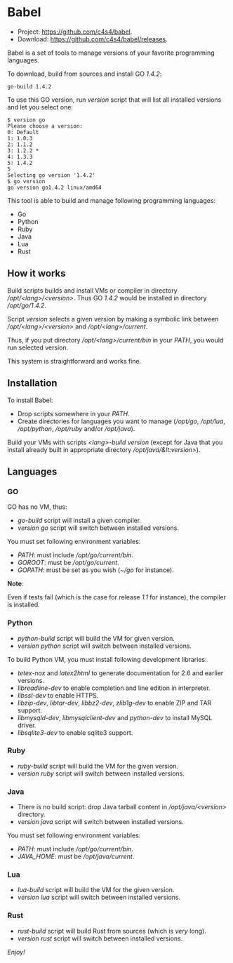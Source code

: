 Babel
=====

- Project: <https://github.com/c4s4/babel>.
- Download: <https://github.com/c4s4/babel/releases>.

Babel is a set of tools to manage versions of your favorite programming languages.

To download, build from sources and install GO *1.4.2*:

```
go-build 1.4.2
```

To use this GO version, run *version* script that will list all installed versions and let you select one:

```
$ version go
Please choose a version:
0: Default
1: 1.0.3
2: 1.1.2
3: 1.2.2 *
4: 1.3.3
5: 1.4.2
5
Selecting go version '1.4.2'
$ go version
go version go1.4.2 linux/amd64
```

This tool is able to build and manage following programming languages:

- Go
- Python
- Ruby
- Java
- Lua
- Rust

How it works
------------

Build scripts builds and install VMs or compiler in directory */opt/&lt;lang>/&lt;version>*. Thus GO *1.4.2* would be installed in directory */opt/go/1.4.2*.

Script *version* selects a given version by making a symbolic link between */opt/&lt;lang>/&lt;version>* and */opt/&lt;lang>/current*.

Thus, if you put directory */opt/&lt;lang>/current/bin* in your *PATH*, you would run selected version.

This system is straightforward and works fine.

Installation
------------

To install Babel:

- Drop scripts somewhere in your *PATH*.
- Create directories for languages you want to manage (*/opt/go*, */opt/lua*, */opt/python*, */opt/ruby* and/or */opt/java*).

Build your VMs with scripts *&lt;lang>-build version* (except for Java that you install already built in appropriate directory */opt/java/&lt:version>*).

Languages
---------

### GO

GO has no VM, thus:

- *go-build* script will install a given compiler.
- *version go* script will switch between installed versions.

You must set following environment variables:

- *PATH*: must include */opt/go/current/bin*.
- *GOROOT*: must be */opt/go/current*.
- *GOPATH*: must be set as you wish (*~/go* for instance).

**Note**:

Even if tests fail (which is the case for release *1.1* for instance), the compiler is installed.

### Python

- *python-build* script will build the VM for given version.
- *version python* script will switch between installed versions.

To build Python VM, you must install following development libraries:

- *tetex-nox* and *latex2html* to generate documentation for 2.6 and earlier versions.
- *libreadline-dev* to enable completion and line edition in interpreter.
- *libssl-dev* to enable HTTPS.
- *libzip-dev*, *libtar-dev*, *libbz2-dev*, *zlib1g-dev* to enable ZIP and TAR support.
- *libmysqld-dev*, *libmysqlclient-dev* and *python-dev* to install MySQL driver.
- *libsqlite3-dev* to enable sqlite3 support.

### Ruby

- *ruby-build* script will build the VM for the given version.
- *version ruby* script will switch between installed versions.

### Java

- There is no build script: drop Java tarball content in */opt/java/&lt;version>* directory.
- *version java* script will switch between installed versions.

You must set following environment variables:

- *PATH*: must include */opt/go/current/bin*.
- *JAVA_HOME*: must be */opt/java/current*.

### Lua

- *lua-build* script will build the VM for the given version.
- *version lua* script will switch between installed versions.

### Rust

- *rust-build* script will build Rust from sources (which is *very* long).
- *version rust* script will switch between installed versions.

*Enjoy!*
